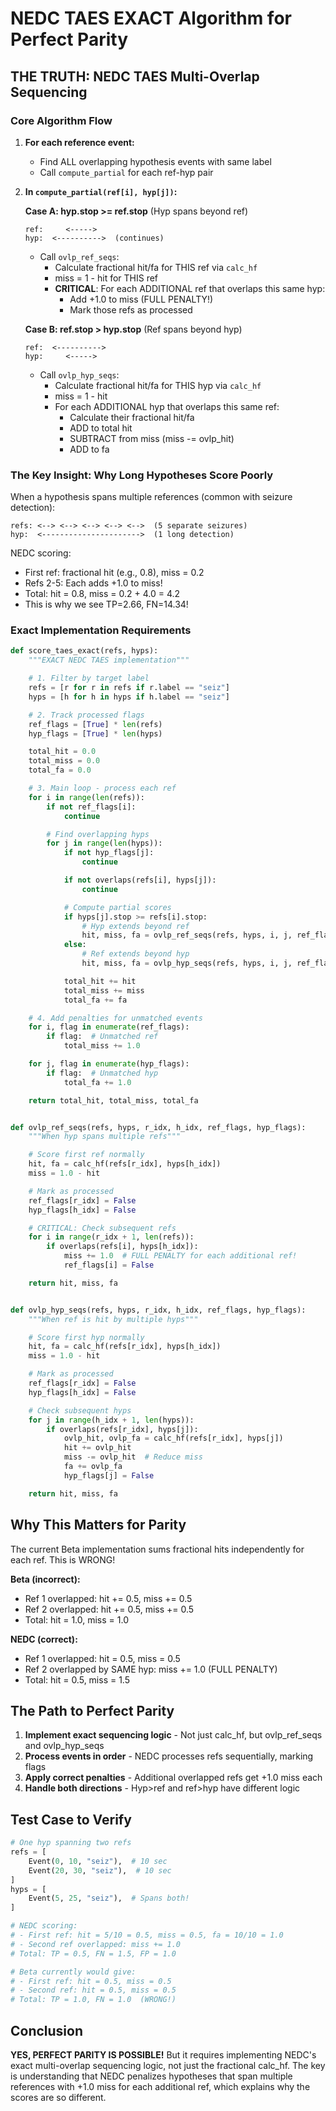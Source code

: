 # NEDC TAES EXACT Algorithm for Perfect Parity

## THE TRUTH: NEDC TAES Multi-Overlap Sequencing

### Core Algorithm Flow

1. **For each reference event:**

   - Find ALL overlapping hypothesis events with same label
   - Call `compute_partial` for each ref-hyp pair

1. **In `compute_partial(ref[i], hyp[j])`:**

   **Case A: hyp.stop >= ref.stop** (Hyp spans beyond ref)

   ```
   ref:     <----->
   hyp:  <---------->  (continues)
   ```

   - Call `ovlp_ref_seqs`:
     - Calculate fractional hit/fa for THIS ref via `calc_hf`
     - miss = 1 - hit for THIS ref
     - **CRITICAL**: For each ADDITIONAL ref that overlaps this same hyp:
       - Add +1.0 to miss (FULL PENALTY!)
       - Mark those refs as processed

   **Case B: ref.stop > hyp.stop** (Ref spans beyond hyp)

   ```
   ref:  <---------->
   hyp:     <----->
   ```

   - Call `ovlp_hyp_seqs`:
     - Calculate fractional hit/fa for THIS hyp via `calc_hf`
     - miss = 1 - hit
     - For each ADDITIONAL hyp that overlaps this same ref:
       - Calculate their fractional hit/fa
       - ADD to total hit
       - SUBTRACT from miss (miss -= ovlp_hit)
       - ADD to fa

### The Key Insight: Why Long Hypotheses Score Poorly

When a hypothesis spans multiple references (common with seizure detection):

```
refs: <--> <--> <--> <--> <-->  (5 separate seizures)
hyp:  <---------------------->  (1 long detection)
```

NEDC scoring:

- First ref: fractional hit (e.g., 0.8), miss = 0.2
- Refs 2-5: Each adds +1.0 to miss!
- Total: hit = 0.8, miss = 0.2 + 4.0 = 4.2
- This is why we see TP=2.66, FN=14.34!

### Exact Implementation Requirements

```python
def score_taes_exact(refs, hyps):
    """EXACT NEDC TAES implementation"""

    # 1. Filter by target label
    refs = [r for r in refs if r.label == "seiz"]
    hyps = [h for h in hyps if h.label == "seiz"]

    # 2. Track processed flags
    ref_flags = [True] * len(refs)
    hyp_flags = [True] * len(hyps)

    total_hit = 0.0
    total_miss = 0.0
    total_fa = 0.0

    # 3. Main loop - process each ref
    for i in range(len(refs)):
        if not ref_flags[i]:
            continue

        # Find overlapping hyps
        for j in range(len(hyps)):
            if not hyp_flags[j]:
                continue

            if not overlaps(refs[i], hyps[j]):
                continue

            # Compute partial scores
            if hyps[j].stop >= refs[i].stop:
                # Hyp extends beyond ref
                hit, miss, fa = ovlp_ref_seqs(refs, hyps, i, j, ref_flags, hyp_flags)
            else:
                # Ref extends beyond hyp
                hit, miss, fa = ovlp_hyp_seqs(refs, hyps, i, j, ref_flags, hyp_flags)

            total_hit += hit
            total_miss += miss
            total_fa += fa

    # 4. Add penalties for unmatched events
    for i, flag in enumerate(ref_flags):
        if flag:  # Unmatched ref
            total_miss += 1.0

    for j, flag in enumerate(hyp_flags):
        if flag:  # Unmatched hyp
            total_fa += 1.0

    return total_hit, total_miss, total_fa


def ovlp_ref_seqs(refs, hyps, r_idx, h_idx, ref_flags, hyp_flags):
    """When hyp spans multiple refs"""

    # Score first ref normally
    hit, fa = calc_hf(refs[r_idx], hyps[h_idx])
    miss = 1.0 - hit

    # Mark as processed
    ref_flags[r_idx] = False
    hyp_flags[h_idx] = False

    # CRITICAL: Check subsequent refs
    for i in range(r_idx + 1, len(refs)):
        if overlaps(refs[i], hyps[h_idx]):
            miss += 1.0  # FULL PENALTY for each additional ref!
            ref_flags[i] = False

    return hit, miss, fa


def ovlp_hyp_seqs(refs, hyps, r_idx, h_idx, ref_flags, hyp_flags):
    """When ref is hit by multiple hyps"""

    # Score first hyp normally
    hit, fa = calc_hf(refs[r_idx], hyps[h_idx])
    miss = 1.0 - hit

    # Mark as processed
    ref_flags[r_idx] = False
    hyp_flags[h_idx] = False

    # Check subsequent hyps
    for j in range(h_idx + 1, len(hyps)):
        if overlaps(refs[r_idx], hyps[j]):
            ovlp_hit, ovlp_fa = calc_hf(refs[r_idx], hyps[j])
            hit += ovlp_hit
            miss -= ovlp_hit  # Reduce miss
            fa += ovlp_fa
            hyp_flags[j] = False

    return hit, miss, fa
```

## Why This Matters for Parity

The current Beta implementation sums fractional hits independently for each ref. This is WRONG!

**Beta (incorrect):**

- Ref 1 overlapped: hit += 0.5, miss += 0.5
- Ref 2 overlapped: hit += 0.5, miss += 0.5
- Total: hit = 1.0, miss = 1.0

**NEDC (correct):**

- Ref 1 overlapped: hit = 0.5, miss = 0.5
- Ref 2 overlapped by SAME hyp: miss += 1.0 (FULL PENALTY)
- Total: hit = 0.5, miss = 1.5

## The Path to Perfect Parity

1. **Implement exact sequencing logic** - Not just calc_hf, but ovlp_ref_seqs and ovlp_hyp_seqs
1. **Process events in order** - NEDC processes refs sequentially, marking flags
1. **Apply correct penalties** - Additional overlapped refs get +1.0 miss each
1. **Handle both directions** - Hyp>ref and ref>hyp have different logic

## Test Case to Verify

```python
# One hyp spanning two refs
refs = [
    Event(0, 10, "seiz"),  # 10 sec
    Event(20, 30, "seiz"),  # 10 sec
]
hyps = [
    Event(5, 25, "seiz"),  # Spans both!
]

# NEDC scoring:
# - First ref: hit = 5/10 = 0.5, miss = 0.5, fa = 10/10 = 1.0
# - Second ref overlapped: miss += 1.0
# Total: TP = 0.5, FN = 1.5, FP = 1.0

# Beta currently would give:
# - First ref: hit = 0.5, miss = 0.5
# - Second ref: hit = 0.5, miss = 0.5
# Total: TP = 1.0, FN = 1.0  (WRONG!)
```

## Conclusion

**YES, PERFECT PARITY IS POSSIBLE!** But it requires implementing NEDC's exact multi-overlap sequencing logic, not just the fractional calc_hf. The key is understanding that NEDC penalizes hypotheses that span multiple references with +1.0 miss for each additional ref, which explains why the scores are so different.
